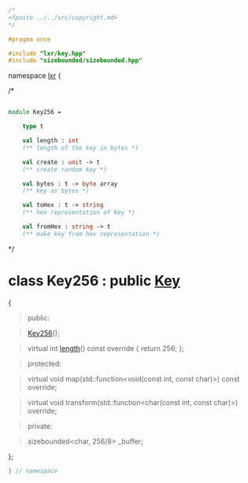 ```cpp

/*
<fpaste ../../src/copyright.md>
*/

#pragma once

#include "lxr/key.hpp"
#include "sizebounded/sizebounded.hpp"

````

namespace [lxr](namespace.list) {

/*

```fsharp

module Key256 =

    type t

    val length : int
    (** length of the key in bytes *)

    val create : unit -> t
    (** create random key *)

    val bytes : t -> byte array
    (** key as bytes *)

    val toHex : t -> string
    (** hex representation of key *)

    val fromHex : string -> t
    (** make key from hex representation *)
```

*/

# class Key256 : public [Key](key.hpp.md)

{

>public:

>[Key256](key256_ctor.cpp.md)();

>virtual int [length](key256_functions.cpp.md)() const override { return 256; };

>protected:

>virtual void map(std::function&lt;void(const int, const char)&gt;) const override;

>virtual void transform(std::function&lt;char(const int, const char)&gt;) override;

>private:

> sizebounded&lt;char, 256/8&gt; _buffer;

};

```cpp
} // namespace
```